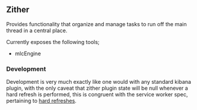 ## Zither

Provides functionality that organize and manage tasks to run off the main thread in a central place.

Currently exposes the following tools;

- mlcEngine


### Development

Development is very much exactly like one would with any standard kibana plugin, with the only caveat that zither plugin state will be null whenever a hard refresh is performed, this is congruent with the service worker spec, pertaining to [hard refreshes](https://www.w3.org/TR/service-workers/#navigator-service-worker-controller).
